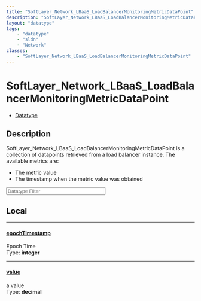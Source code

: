 ```yaml
---
title: "SoftLayer_Network_LBaaS_LoadBalancerMonitoringMetricDataPoint"
description: "SoftLayer_Network_LBaaS_LoadBalancerMonitoringMetricDataPoint is a collection of datapoints retrieved from a load balanc... "
layout: "datatype"
tags:
    - "datatype"
    - "sldn"
    - "Network"
classes:
    - "SoftLayer_Network_LBaaS_LoadBalancerMonitoringMetricDataPoint"
---
```


# SoftLayer_Network_LBaaS_LoadBalancerMonitoringMetricDataPoint
<div id='service-datatype'>
    <ul id='sldn-reference-tabs'>
        <li id='datatype'> <a href='/reference/datatypes/SoftLayer_Network_LBaaS_LoadBalancerMonitoringMetricDataPoint' >Datatype</a></li>
    </ul>
</div>

## Description 


SoftLayer_Network_LBaaS_LoadBalancerMonitoringMetricDataPoint is a collection of datapoints retrieved from a load balancer instance. The available metrics are: <ul> <li>The metric value </li> <li>The timestamp when the metric value was obtained </li> </ul> 





<!-- Filer BEGIN -->
<div class="view-filters">
        <div class="clearfix">
            <div class="search-input-box">
                <input placeholder="Datatype Filter" onkeyup="titleSearch(inputId='prop-input', divId='properties', elementClass='prop-row')" 
                    type="text" id="prop-input" value="" size="30" maxlength="128" class="form-text">
            </div>
        </div>
</div>
<!-- Filer END -->

<div id="properties" class="content">
<div id="localProperties" class="prop-content" >

## Local
<div class="prop-row">

-----
[epochTimestamp]: #epochtimestamp
#### [epochTimestamp]
Epoch Time  
<span class="type-label">Type: </span>**integer**  



</div>
<div class="prop-row">

-----
[value]: #value
#### [value]
a value  
<span class="type-label">Type: </span>**decimal**  



</div>
</div>
<!-- LOCAL PROPERTY END -->

</div>


